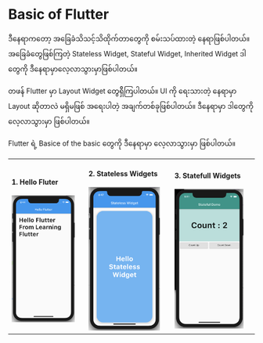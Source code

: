 # Basic of Flutter

ဒီနေရာကတော့ အခြေခံသိသင့်သိထိုက်တာတွေကို စမ်းသပ်ထားတဲ့ နေရာဖြစ်ပါတယ်။ အခြေခံတွေဖြစ်ကြတဲ့ Stateless Widget, Stateful Widget, Inherited Widget ဒါတွေကို ဒီနေရာမှာလေ့လာသွားမှာဖြစ်ပါတယ်။

တဖန် Flutter မှာ Layout Widget တွေရှိိကြပါတယ်။ UI ကို ရေးသားတဲ့ နေရာမှာ Layout ဆိုတာလဲ မရှိမဖြစ် အရေးပါတဲ့ အချက်တစ်ခုဖြစ်ပါတယ်။ ဒီနေရာမှာ ဒါတွေကို လေ့လာသွားမှာ ဖြစ်ပါတယ်။

Flutter ရဲ့ Basice of the basic တွေကို ဒီနေရာမှာ လေ့လာသွားမှာ ဖြစ်ပါတယ်။

<table style="width=100%">
  <tr>
    <td style="vertical-align:top: horizontal-align:center;">
      <h4>1. Hello Fluter</h4>
      <img src="images/1-hello-flutter.png" width="90%">
    </td>
    <td style="vertical-align:top: horizontal-align:center;">
      <h4>2. Stateless Widgets</h4>
      <img src="images/2-stateless-widget.png" width="90%">
    </td>
    <td style="vertical-align:top: horizontal-align:center;">
      <h4>3. Statefull Widgets</h4>
      <img src="images/3-stateful-widget.png" width="90%">
    </td>
  </tr>
</table>
